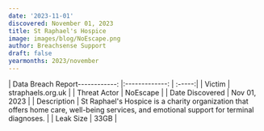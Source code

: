 ```yaml
---
date: '2023-11-01'
discovered: November 01, 2023
title: St Raphael's Hospice
image: images/blog/NoEscape.png
author: Breachsense Support
draft: false
yearmonths: 2023/november
---
```


| Data Breach Report------------:     |:-------------:    | :-----:|
| Victim      | straphaels.org.uk      | 
| Threat Actor      | NoEscape      | 
| Date Discovered      | Nov 01, 2023      | 
| Description      | St Raphael's Hospice is a charity organization that offers home care, well-being services, and emotional support for terminal diagnoses.      | 
| Leak Size      | 33GB      | 

